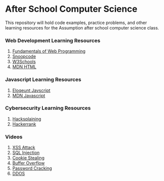 # After School Computer Science
This repository will hold code examples, practice problems, and other learning resources for the Assumption after school computer science
class.

<h3>Web Development Learning Resources</h3>
<ol>
  <li><a href="https://runestone.academy/runestone/books/published/webfundamentals/index.html">Fundamentals of Web Programming<a></li>
  <li><a href="http://www.snoopcode.com/">Snoopcode<a></li>
  <li><a href="https://www.w3schools.com/">W3Schools<a></li>
  <li><a href="https://developer.mozilla.org/en-US/docs/Web/HTML">MDN HTML<a></li>
</ol>

<h3>Javascript Learning Resources</h3>
<ol>
  <li><a href="https://eloquentjavascript.net/">Eloqeunt Javscript<a></li>
  <li><a href="https://developer.mozilla.org/en-US/docs/Web/JavaScript">MDN Javascript<a></li>
</ol>

<h3>Cybersecurity Learning Resources</h3>
<ol>
  <li><a href="https://www.hacksplaining.com/lessons">Hacksplaining<a></li>
  <li><a href="https://www.hackerrank.com/">Hackerrank<a></li>
</ol>

<h3>Videos</h3>
<ol>
  <li><a href="https://www.youtube.com/watch?v=L5l9lSnNMxg">XSS Attack<a></li>
  <li><a href="https://www.youtube.com/watch?v=_jKylhJtPmI">SQL Injection<a></li>
  <li><a href="https://www.youtube.com/watch?v=T1QEs3mdJoc">Cookie Stealing<a></li>
  <li><a href="https://www.youtube.com/watch?v=1S0aBV-Waeo">Buffer Overflow<a></li>
  <li><a href="https://www.youtube.com/watch?v=7U-RbOKanYs">Password Cracking<a></li>
  <li><a href="https://www.youtube.com/watch?v=BcDZS7iYNsA">DDOS<a></li>
</ol>

